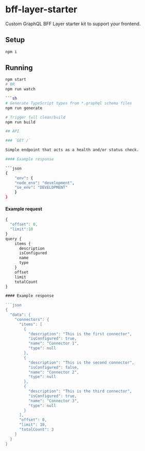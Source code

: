 # bff-layer-starter

Custom GraphQL BFF Layer starter kit to support your frontend.

## Setup

```sh
npm i
```

## Running

```sh
npm start
# OR
npm run watch

```sh
# Generate TypeScript types from *.graphql schema files
npm run generate
```

```sh
# Trigger full clean/build
npm run build

## API

### `GET /`

Simple endpoint that acts as a health and/or status check.

#### Example response

```json
{
    "env": {
    "node_env": "development",
    "se_env": "DEVELOPMENT"
    }
}
```
#### Example request

```js
{
  "offset": 0,
  "limit":10
}
query {
    items {
      description
      isConfigured
      name
      type
    }
    offset
    limit
    totalCount
}

#### Example response

```json
{
  "data": {
    "connectors": {
      "items": [
        {
          "description": "This is the first connector",
          "isConfigured": true,
          "name": "Connector 1",
          "type": null
        },
        {
          "description": "This is the second connector",
          "isConfigured": false,
          "name": "Connector 2",
          "type": null
        },
        {
          "description": "This is the third connector",
          "isConfigured": true,
          "name": "Connector 3",
          "type": null
        }
      ],
      "offset": 0,
      "limit": 10,
      "totalCount": 3
    }
  }
}
```